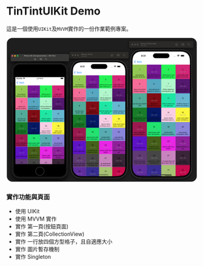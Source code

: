 #  TinTintUIKit Demo

這是一個使用`UIKit`及`MVVM`實作的一份作業範例專案。

![avatar](/overview.png)

### 實作功能與頁面
* 使用 UIKit
* 使用 MVVM 實作 
* 實作 第一頁(按鈕頁面)
* 實作 第二頁(CollectionView)
* 實作 一行放四個方型格子，且自適應大小
* 實作 圖片暫存機制
* 實作 Singleton
